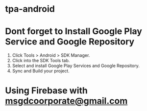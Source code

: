 # tpa-android

# Dont forget to Install Google Play Service and Google Repository
  1. Click Tools > Android > SDK Manager.
  2. Click into the SDK Tools tab.
  3. Select and install Google Play Services and Google Repository.
  4. Sync and Build your project.
  
# Using Firebase with msgdcoorporate@gmail.com
